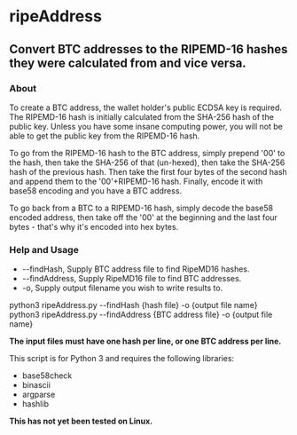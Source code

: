 # ripeAddress

## Convert BTC addresses to the RIPEMD-16 hashes they were calculated from and vice versa.

### About

To create a BTC address, the wallet holder's public ECDSA key is required.  The RIPEMD-16 hash
is initially calculated from the SHA-256 hash of the public key.  Unless you have some insane
computing power, you will not be able to get the public key from the RIPEMD-16 hash.

To go from the RIPEMD-16 hash to the BTC address, simply prepend '00' to the hash, then take the
SHA-256 of that (un-hexed), then take the SHA-256 hash of the previous hash.  Then take the first
four bytes of the second hash and append them to the '00'+RIPEMD-16 hash.  Finally, encode it with
base58 encoding and you have a BTC address.

To go back from a BTC to a RIPEMD-16 hash, simply decode the base58 encoded address, then take off
the '00' at the beginning and the last four bytes - that's why it's encoded into hex bytes.

### Help and Usage

* --findHash, Supply BTC address file to find RipeMD16 hashes.
* --findAddress, Supply RipeMD16 file to find BTC addresses.
* -o, Supply output filename you wish to write results to.

python3 ripeAddress.py --findHash {hash file} -o {output file name}
python3 ripeAddress.py --findAddress {BTC address file} -o {output file name}

**The input files must have one hash per line, or one BTC address per line.**

This script is for Python 3 and requires the following libraries:

* base58check
* binascii
* argparse
* hashlib

**This has not yet been tested on Linux.**

